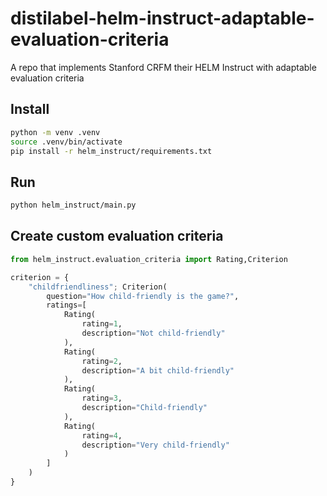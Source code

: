 # distilabel-helm-instruct-adaptable-evaluation-criteria

A repo that implements Stanford CRFM their HELM Instruct with adaptable evaluation criteria

## Install

```bash
python -m venv .venv
source .venv/bin/activate
pip install -r helm_instruct/requirements.txt
```

## Run

```bash
python helm_instruct/main.py
```

## Create custom evaluation criteria

```python
from helm_instruct.evaluation_criteria import Rating,Criterion

criterion = {
    "childfriendliness"; Criterion(
        question="How child-friendly is the game?",
        ratings=[
            Rating(
                rating=1,
                description="Not child-friendly"
            ),
            Rating(
                rating=2,
                description="A bit child-friendly"
            ),
            Rating(
                rating=3,
                description="Child-friendly"
            ),
            Rating(
                rating=4,
                description="Very child-friendly"
            )
        ]
    )
}